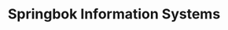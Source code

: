 ---
title: "Springbok Information Systems"
url: /plumstead/springbok-information-systems/
shop: Computer
---